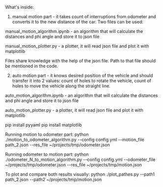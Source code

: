 What's inside:
1) manual motion part - it takes count of interruptions from odometer and converts it to the new distance of the car. Two files can be used: 

manual_motion_algorithm.ipynb - an algorithm that will calculate the distances and phi angle and store it to json file

manual_motion_plotter.py - a plotter, it will read json file and plot it with matplotlib

Files share knowledge with the help of the json file. Path to that file should be mentioned in the code.

2) auto motion part - it knows desired position of the vehicle and should transfer it into 2 values: count of holes to rotate the vehicle, count of holes to move the vehicle along the straight line.

auto_motion_algorithm.ipynb - an algorithm that will calculate the distances and phi angle and store it to json file

auto_motion_plotter.py - a plotter, it will read json file and plot it with matplotlib
 

pip install pyyaml
pip install matplotlib


Running motion to odometer part:
python ./motion_to_odometer_algorithm.py --config config.yml --motion_file path_2.json --res_file ~/projects/tmp/odometer.json

Running odometer to motion part:
python ./odometer_N_to_motion_algorithm.py --config config.yml --odometer_file ~/projects/tmp/odometer.json --res_file ~/projects/tmp/motion.json

To plot and compare both results visually:
python ./plot_pathes.py --path1 path_2.json --path2 ~/projects/tmp/motion.json
